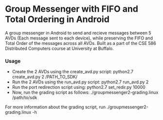# Group Messenger with FIFO and Total Ordering in Android
A group messenger in Android to send and recieve messages between 5 AVDs (Each message sent to each device), while preserving the FIFO and Total Order of the messages across all AVDs. Built as a part of the CSE 586 Distributed Computers course at University at Buffalo.

### Usage
* Create the 2 AVDs using the create_avd.py script: python2.7 create_avd.py 2 /PATH_TO_SDK/
* Run the 2 AVDs using the run_avd.py script: python2.7 run_avd.py 2
* Run the port redirection script using: python2.7 set_redir.py 10000
* Now, run the grading script as follows: 
./groupmessenger2-grading.linux /path/to/sdk

For more information about the grading script, run ./groupmessenger2-grading.linux -h